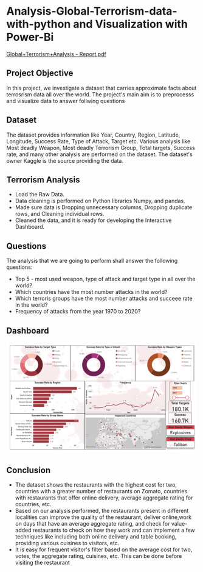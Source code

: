 # Analysis-Global-Terrorism-data-with-python and Visualization with Power-Bi
[Global+Terrorism+Analysis - Report.pdf](https://github.com/Shashidhar-Rolex/Global-Terrorism-Analysis/files/13842150/Global%2BTerrorism%2BAnalysis.-.Report.pdf)

## Project Objective
In this project, we investigate a dataset that carries approximate facts about terrosrism data all over the world. The project's main aim is to preprocesss and visualize data to answer follwing questions

## Dataset
The dataset provides information like Year, Country, Region, Latitude, Longitude, Success Rate, Type of Attack, Target etc. Various analysis like Most deadly Weapon, Most deadly Terrorism Group, Total targets, Success rate, and many other analysis are performed on the dataset.
The dataset's owner Kaggle is the source providing the data.


## Terrorism Analysis
* Load the Raw Data.
* Data cleaning is performed on Python libraries Numpy, and pandas.
* Made sure data is Dropping unnecessary columns, Dropping duplicate rows, and Cleaning individual rows.
* Cleaned the data, and it is ready for developing the Interactive Dashboard.

## Questions
The analysis that we are going to perform shall answer the following questions:

* Top 5 - most used weapon, type of attack and target type in all over the world?
* Which countries have the most number attacks in the world?
* Which terroris groups have the most number attacks and succeee rate in the world?
* Frequency of attacks from the year 1970 to 2020?


## Dashboard
<img width="1800" alt="Dashboard snapshort" src="https://github.com/Shashidhar-Rolex/Global-Terrorism-Analysis/blob/main/Global%2BTerrorism%2BAnalysis%20-%20Report.pdf">


## Conclusion
* The dataset shows the restaurants with the highest cost for two, countries with a greater number of restaurants on Zomato, countries with 
  restaurants that offer online delivery, average aggregate rating for countries, etc.
* Based on our analysis performed, the restaurants present in different localities can improve the quality of the restaurant, deliver online,work on days that have an average aggregate rating, 
  and check for value-added restaurants to check on how they work and can implement a few techniques like including both online delivery and table booking, providing various cuisines to 
  visitors, etc.
* It is easy for frequent visitor's filter based on the average cost for two, votes, the aggregate rating, cuisines, etc. This can be done before 
  visiting the restaurant
